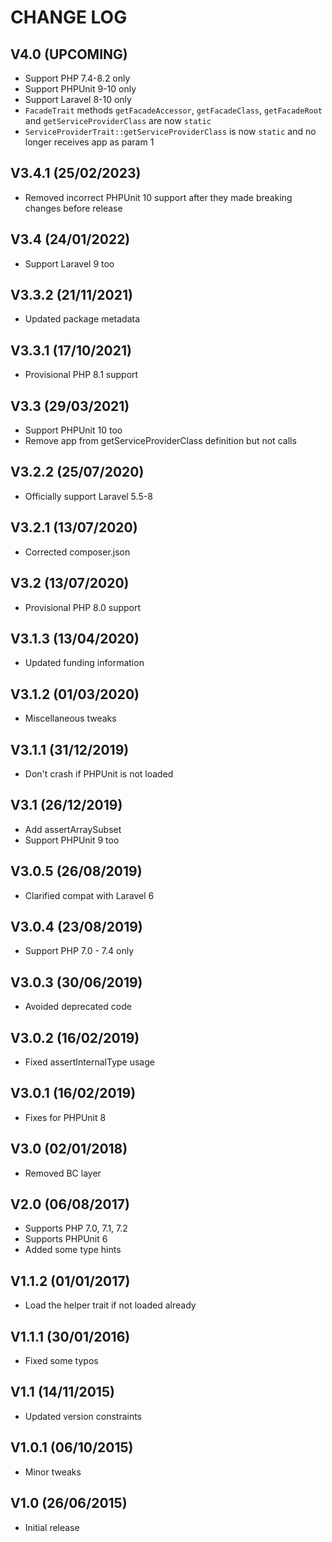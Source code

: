 CHANGE LOG
==========


## V4.0 (UPCOMING)

* Support PHP 7.4-8.2 only
* Support PHPUnit 9-10 only
* Support Laravel 8-10 only
* `FacadeTrait` methods `getFacadeAccessor`, `getFacadeClass`, `getFacadeRoot` and `getServiceProviderClass` are now `static`
* `ServiceProviderTrait::getServiceProviderClass` is now `static` and no longer receives app as param 1


## V3.4.1 (25/02/2023)

* Removed incorrect PHPUnit 10 support after they made breaking changes before release


## V3.4 (24/01/2022)

* Support Laravel 9 too


## V3.3.2 (21/11/2021)

* Updated package metadata


## V3.3.1 (17/10/2021)

* Provisional PHP 8.1 support


## V3.3 (29/03/2021)

* Support PHPUnit 10 too
* Remove app from getServiceProviderClass definition but not calls


## V3.2.2 (25/07/2020)

* Officially support Laravel 5.5-8


## V3.2.1 (13/07/2020)

* Corrected composer.json


## V3.2 (13/07/2020)

* Provisional PHP 8.0 support


## V3.1.3 (13/04/2020)

* Updated funding information


## V3.1.2 (01/03/2020)

* Miscellaneous tweaks


## V3.1.1 (31/12/2019)

* Don't crash if PHPUnit is not loaded


## V3.1 (26/12/2019)

* Add assertArraySubset
* Support PHPUnit 9 too


## V3.0.5 (26/08/2019)

* Clarified compat with Laravel 6


## V3.0.4 (23/08/2019)

* Support PHP 7.0 - 7.4 only


## V3.0.3 (30/06/2019)

* Avoided deprecated code


## V3.0.2 (16/02/2019)

*  Fixed assertInternalType usage


## V3.0.1 (16/02/2019)

* Fixes for PHPUnit 8


## V3.0 (02/01/2018)

* Removed BC layer


## V2.0 (06/08/2017)

* Supports PHP 7.0, 7.1, 7.2
* Supports PHPUnit 6
* Added some type hints


## V1.1.2 (01/01/2017)

* Load the helper trait if not loaded already


## V1.1.1 (30/01/2016)

* Fixed some typos


## V1.1 (14/11/2015)

* Updated version constraints


## V1.0.1 (06/10/2015)

* Minor tweaks


## V1.0 (26/06/2015)

* Initial release

